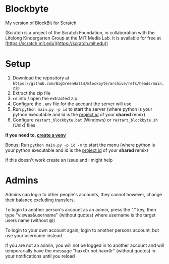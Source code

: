 # Blockbyte
My version of BlockBit for Scratch


(Scratch is a project of the Scratch Foundation, in collaboration with the Lifelong Kindergarten Group at the MIT Media Lab. It is available for free at [https://scratch.mit.edu](https://scratch.mit.edu))

# Setup
1. Download the repository at `https://github.com/BigGreenHat14/Blockbyte/archive/refs/heads/main.zip`
2. Extract the zip file
3. `cd` into / open the extracted zip
4. Configure the `.env` file for the account the server will use 
5. Run `python main.py -p id` to start the server (where python is your python executable and id is the [project id](https://github.com/BigGreenHat14/Blockbyte/wiki/How-to-get-project-id) of your **shared** remix)
6. Configure `restart_blockbyte.bat` (Windows) or `restart_blockbyte.sh` (Unix) files

**If you need to, [create a venv](https://www.w3schools.com/python/python_virtualenv.asp)**

Bonus:
Run `python main.py -p id -m` to start the menu (where python is your python executable and id is the [project id](https://github.com/BigGreenHat14/Blockbyte/wiki/How-to-get-project-id) of your **shared** remix)

If this doesn't work create an issue and i might help

# Admins
Admins can login to other people's accounts, they cannot however, change their balance excluding transfers.

To login to another person's account as an admin, press the "." key, then type "viewas&username" (without quotes) where username is the target users name (without @)

To login to your own account again, login to another persons account, but use your username instead

If you are not an admin, you will not be logged in to another account and will temporarially have the message "haxx0r not haxx0r" (without quotes) in your notifications until you reload

